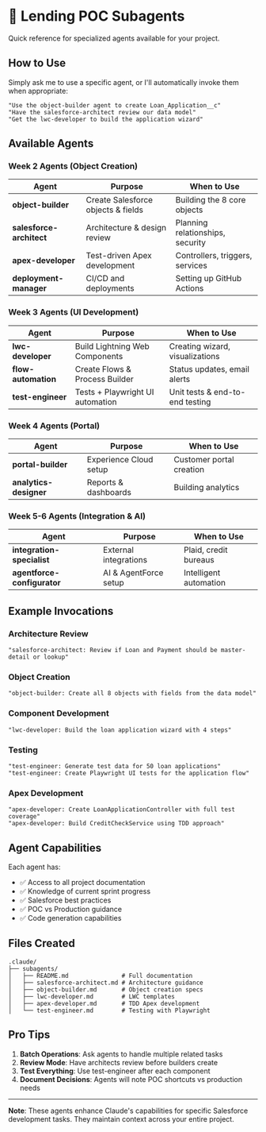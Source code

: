 # 🤖 Lending POC Subagents

Quick reference for specialized agents available for your project.

## How to Use

Simply ask me to use a specific agent, or I'll automatically invoke them when appropriate:

```
"Use the object-builder agent to create Loan_Application__c"
"Have the salesforce-architect review our data model"
"Get the lwc-developer to build the application wizard"
```

## Available Agents

### Week 2 Agents (Object Creation)
| Agent | Purpose | When to Use |
|-------|---------|-------------|
| **object-builder** | Create Salesforce objects & fields | Building the 8 core objects |
| **salesforce-architect** | Architecture & design review | Planning relationships, security |
| **apex-developer** | Test-driven Apex development | Controllers, triggers, services |
| **deployment-manager** | CI/CD and deployments | Setting up GitHub Actions |

### Week 3 Agents (UI Development)
| Agent | Purpose | When to Use |
|-------|---------|-------------|
| **lwc-developer** | Build Lightning Web Components | Creating wizard, visualizations |
| **flow-automation** | Create Flows & Process Builder | Status updates, email alerts |
| **test-engineer** | Tests + Playwright UI automation | Unit tests & end-to-end testing |

### Week 4 Agents (Portal)
| Agent | Purpose | When to Use |
|-------|---------|-------------|
| **portal-builder** | Experience Cloud setup | Customer portal creation |
| **analytics-designer** | Reports & dashboards | Building analytics |

### Week 5-6 Agents (Integration & AI)
| Agent | Purpose | When to Use |
|-------|---------|-------------|
| **integration-specialist** | External integrations | Plaid, credit bureaus |
| **agentforce-configurator** | AI & AgentForce setup | Intelligent automation |

## Example Invocations

### Architecture Review
```
"salesforce-architect: Review if Loan and Payment should be master-detail or lookup"
```

### Object Creation
```
"object-builder: Create all 8 objects with fields from the data model"
```

### Component Development
```
"lwc-developer: Build the loan application wizard with 4 steps"
```

### Testing
```
"test-engineer: Generate test data for 50 loan applications"
"test-engineer: Create Playwright UI tests for the application flow"
```

### Apex Development
```
"apex-developer: Create LoanApplicationController with full test coverage"
"apex-developer: Build CreditCheckService using TDD approach"
```

## Agent Capabilities

Each agent has:
- ✅ Access to all project documentation
- ✅ Knowledge of current sprint progress
- ✅ Salesforce best practices
- ✅ POC vs Production guidance
- ✅ Code generation capabilities

## Files Created

```
.claude/
├── subagents/
│   ├── README.md               # Full documentation
│   ├── salesforce-architect.md # Architecture guidance
│   ├── object-builder.md       # Object creation specs
│   ├── lwc-developer.md        # LWC templates
│   ├── apex-developer.md       # TDD Apex development
│   └── test-engineer.md        # Testing with Playwright
```

## Pro Tips

1. **Batch Operations**: Ask agents to handle multiple related tasks
2. **Review Mode**: Have architects review before builders create
3. **Test Everything**: Use test-engineer after each component
4. **Document Decisions**: Agents will note POC shortcuts vs production needs

---
**Note**: These agents enhance Claude's capabilities for specific Salesforce development tasks. They maintain context across your entire project.